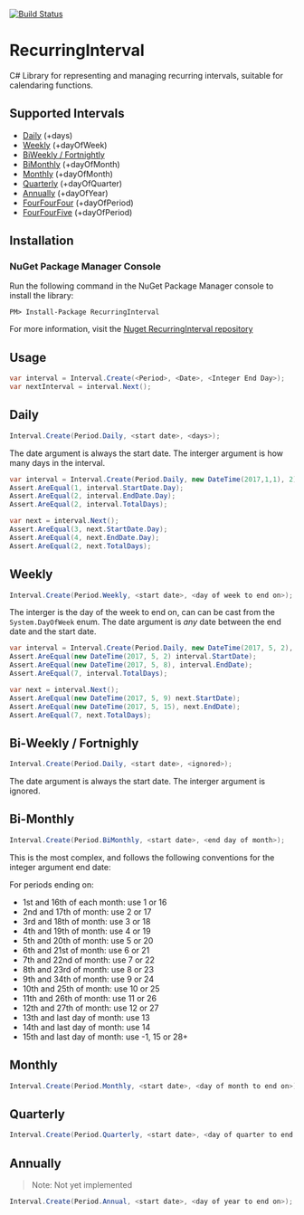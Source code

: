 [![Build Status](https://www.myget.org/BuildSource/Badge/ribbles?identifier=5ce5511b-c4a4-4be0-b4e9-910d7e3df36b)](https://www.myget.org/feed/ribbles/package/nuget/RecurringInterval)

# RecurringInterval
C# Library for representing and managing recurring intervals, suitable for calendaring functions.

## Supported Intervals

* [Daily](#daily) (+days)
* [Weekly](#weekly) (+dayOfWeek)
* [BiWeekly / Fortnightly](#bi-weekly--fortnighly)
* [BiMonthly](#bi-monthly) (+dayOfMonth)
* [Monthly](#monthly) (+dayOfMonth)
* [Quarterly](#quarterly) (+dayOfQuarter)
* [Annually](#annually) (+dayOfYear)
* [FourFourFour](https://en.wikipedia.org/wiki/4%E2%80%934%E2%80%935_calendar) (+dayOfPeriod)
* [FourFourFive](https://en.wikipedia.org/wiki/4%E2%80%934%E2%80%935_calendar) (+dayOfPeriod)

## Installation

### NuGet Package Manager Console

Run the following command in the NuGet Package Manager console to install the library:

````
PM> Install-Package RecurringInterval
````

For more information, visit the [Nuget RecurringInterval repository](https://www.nuget.org/packages/RecurringInterval/)

## Usage

```csharp
var interval = Interval.Create(<Period>, <Date>, <Integer End Day>);
var nextInterval = interval.Next();
```

## Daily 

```csharp
Interval.Create(Period.Daily, <start date>, <days>);
```

The date argument is always the start date. The interger argument is how many days in the interval.

```csharp
var interval = Interval.Create(Period.Daily, new DateTime(2017,1,1), 2); //Interval has 2 days
Assert.AreEqual(1, interval.StartDate.Day);
Assert.AreEqual(2, interval.EndDate.Day);
Assert.AreEqual(2, interval.TotalDays);

var next = interval.Next();
Assert.AreEqual(3, next.StartDate.Day);
Assert.AreEqual(4, next.EndDate.Day);
Assert.AreEqual(2, next.TotalDays);
```

## Weekly 

```csharp
Interval.Create(Period.Weekly, <start date>, <day of week to end on>);
```

The interger is the day of the week to end on, can can be cast from the `System.DayOfWeek` enum. The date argument is *any* date between the end date and the start date. 

```csharp
var interval = Interval.Create(Period.Daily, new DateTime(2017, 5, 2), (int)DayOfWeek.Monday /* 2 */);
Assert.AreEqual(new DateTime(2017, 5, 2) interval.StartDate);
Assert.AreEqual(new DateTime(2017, 5, 8), interval.EndDate);
Assert.AreEqual(7, interval.TotalDays);

var next = interval.Next();
Assert.AreEqual(new DateTime(2017, 5, 9) next.StartDate);
Assert.AreEqual(new DateTime(2017, 5, 15), next.EndDate);
Assert.AreEqual(7, next.TotalDays);
```

## Bi-Weekly / Fortnighly

```csharp
Interval.Create(Period.Daily, <start date>, <ignored>);
```

The date argument is always the start date. The interger argument is ignored.

## Bi-Monthly

```csharp
Interval.Create(Period.BiMonthly, <start date>, <end day of month>);
```

This is the most complex, and follows the following conventions for the integer argument end date:

For periods ending on:
* 1st and 16th of each month: use 1 or 16
* 2nd and 17th of month: use 2 or 17
* 3rd and 18th of month: use 3 or 18
* 4th and 19th of month: use 4 or 19
* 5th and 20th of month: use 5 or 20
* 6th and 21st of month: use 6 or 21
* 7th and 22nd of month: use 7 or 22
* 8th and 23rd of month: use 8 or 23
* 9th and 34th of month: use 9 or 24
* 10th and 25th of month: use 10 or 25
* 11th and 26th of month: use 11 or 26
* 12th and 27th of month: use 12 or 27
* 13th and last day of month: use 13
* 14th and last day of month: use 14
* 15th and last day of month: use -1, 15 or 28+

## Monthly

```csharp
Interval.Create(Period.Monthly, <start date>, <day of month to end on>);
```

## Quarterly

```csharp
Interval.Create(Period.Quarterly, <start date>, <day of quarter to end on>);
```

## Annually

> Note: Not yet implemented

```csharp
Interval.Create(Period.Annual, <start date>, <day of year to end on>);
```
